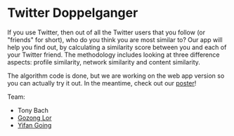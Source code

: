 # Twitter Doppelganger

If you use Twitter, then out of all the Twitter users that you follow (or "friends" for short), who do you think you are most similar to? Our app will help you find out, by calculating a similarity score between you and each of your Twitter friend. The methodology includes looking at three difference aspects: profile similarity, network similarity and content similarity.

The algorithm code is done, but we are working on the web app version so you can actually try it out. In the meantime, check out our [poster](https://github.com/tonybach/TwitterDoppelganger/blob/master/poster.pdf)!

Team:
- Tony Bach
- [Gozong Lor](https://www.linkedin.com/in/gozonglor)
- [Yifan Going](https://www.linkedin.com/in/yifan-gong-b2b8ab86)